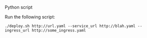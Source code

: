 Python script

Run the following script:

`./deploy.sh http://url.yaml --service_url http://blah.yaml --ingress_url http://some_ingress.yaml
`